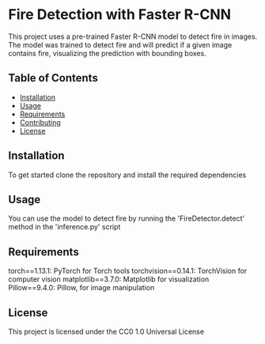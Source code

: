 # Fire Detection with Faster R-CNN

This project uses a pre-trained Faster R-CNN model to detect fire in images. The model was trained to detect fire and will predict if a given image contains fire, visualizing the prediction with bounding boxes.

## Table of Contents

- [Installation](#installation)
- [Usage](#usage)
- [Requirements](#requirements)
- [Contributing](#contributing)
- [License](#license)



## Installation
To get started clone the repository and install the required dependencies

## Usage

You can use the model to detect fire by running the 'FireDetector.detect' method in the 'inference.py' script

## Requirements

torch==1.13.1: PyTorch for Torch tools
torchvision==0.14.1: TorchVision for computer vision
matplotlib==3.7.0: Matplotlib for visualization
Pillow==9.4.0: Pillow, for image manipulation

## License

This project is licensed under the CC0 1.0 Universal License
